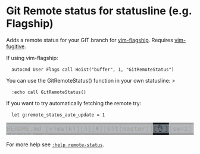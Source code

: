 # Git Remote status for statusline (e.g. Flagship)

Adds a remote status for your GIT branch for [vim-flagship](https://github.com/tpope/vim-flagship). Requires [vim-fugitive](https://github.com/tpope/vim-fugitive).

If using vim-flagship:

```
  autocmd User Flags call Hoist("buffer", 1, "GitRemoteStatus")
```


You can use the GitRemoteStatus() function in your own statusline: >

```
  :echo call GitRemoteStatus()
```

If you want to try automatically fetching the remote try:

```
  let g:remote_status_auto_update = 1
```

<img src="remote-status.png"></img>

For more help see [`:help remote-status`](doc/remote-status.txt).


